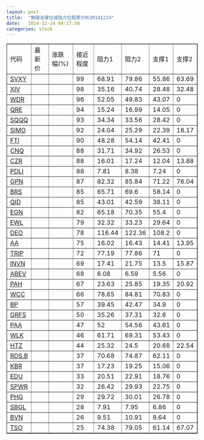 ```yaml
---
layout: post
title:  "触碰支撑位或阻力位股票分析20141224"
date:   2014-12-24 04:17:58
categories: stock
---
```

<script type="text/javascript">
var stockList = []
stockList.push('gb_svxy');
stockList.push('gb_xiv');
stockList.push('gb_wdr');
stockList.push('gb_qre');
stockList.push('gb_sqqq');
stockList.push('gb_simo');
stockList.push('gb_fti');
stockList.push('gb_cnq');
stockList.push('gb_czr');
stockList.push('gb_pdli');
stockList.push('gb_gpn');
stockList.push('gb_brs');
stockList.push('gb_qid');
stockList.push('gb_egn');
stockList.push('gb_ewl');
stockList.push('gb_deo');
stockList.push('gb_aa');
stockList.push('gb_trip');
stockList.push('gb_invn');
stockList.push('gb_abev');
stockList.push('gb_pah');
stockList.push('gb_wcc');
stockList.push('gb_bp');
stockList.push('gb_grfs');
stockList.push('gb_paa');
stockList.push('gb_wlk');
stockList.push('gb_htz');
stockList.push('gb_rds.b');
stockList.push('gb_kbr');
stockList.push('gb_edu');
stockList.push('gb_spwr');
stockList.push('gb_phg');
stockList.push('gb_sbgl');
stockList.push('gb_bvn');
stockList.push('gb_tso');
</script>
<table border="1">
 <tr>
 <td>代码</td>
 <td>最新价</td>
 <td>涨跌幅(%)</td>
 <td>接近程度</td>
 <td>阻力1</td>
 <td>阻力2</td>
 <td>支撑1</td>
 <td>支撑2</td>
</tr>
  <tr id="svxy" class="red">
  <td><a href="http://stock.finance.sina.com.cn/usstock/quotes/SVXY.html" target="_blank">SVXY</a></td><td></td><td></td><td>99</td><td>68.91</td><td>79.86</td><td>55.86</td><td>63.69</td></tr>
  <tr id="xiv" class="red">
  <td><a href="http://stock.finance.sina.com.cn/usstock/quotes/XIV.html" target="_blank">XIV</a></td><td></td><td></td><td>98</td><td>35.16</td><td>40.74</td><td>28.48</td><td>32.48</td></tr>
  <tr id="wdr" class="red">
  <td><a href="http://stock.finance.sina.com.cn/usstock/quotes/WDR.html" target="_blank">WDR</a></td><td></td><td></td><td>96</td><td>52.05</td><td>49.83</td><td>43.07</td><td>0</td></tr>
  <tr id="qre" class="red">
  <td><a href="http://stock.finance.sina.com.cn/usstock/quotes/QRE.html" target="_blank">QRE</a></td><td></td><td></td><td>94</td><td>15.24</td><td>16.99</td><td>14.05</td><td>0</td></tr>
  <tr id="sqqq" class="green">
  <td><a href="http://stock.finance.sina.com.cn/usstock/quotes/SQQQ.html" target="_blank">SQQQ</a></td><td></td><td></td><td>93</td><td>34.34</td><td>33.56</td><td>28.42</td><td>0</td></tr>
  <tr id="simo" class="red">
  <td><a href="http://stock.finance.sina.com.cn/usstock/quotes/SIMO.html" target="_blank">SIMO</a></td><td></td><td></td><td>92</td><td>24.04</td><td>25.29</td><td>22.39</td><td>18.17</td></tr>
  <tr id="fti" class="red">
  <td><a href="http://stock.finance.sina.com.cn/usstock/quotes/FTI.html" target="_blank">FTI</a></td><td></td><td></td><td>90</td><td>48.28</td><td>54.14</td><td>42.41</td><td>0</td></tr>
  <tr id="cnq" class="red">
  <td><a href="http://stock.finance.sina.com.cn/usstock/quotes/CNQ.html" target="_blank">CNQ</a></td><td></td><td></td><td>88</td><td>31.71</td><td>34.92</td><td>26.53</td><td>0</td></tr>
  <tr id="czr" class="red">
  <td><a href="http://stock.finance.sina.com.cn/usstock/quotes/CZR.html" target="_blank">CZR</a></td><td></td><td></td><td>88</td><td>16.01</td><td>17.24</td><td>12.04</td><td>13.88</td></tr>
  <tr id="pdli" class="red">
  <td><a href="http://stock.finance.sina.com.cn/usstock/quotes/PDLI.html" target="_blank">PDLI</a></td><td></td><td></td><td>88</td><td>7.81</td><td>8.38</td><td>7.24</td><td>0</td></tr>
  <tr id="gpn" class="red">
  <td><a href="http://stock.finance.sina.com.cn/usstock/quotes/GPN.html" target="_blank">GPN</a></td><td></td><td></td><td>87</td><td>82.32</td><td>85.84</td><td>71.22</td><td>76.04</td></tr>
  <tr id="brs" class="red">
  <td><a href="http://stock.finance.sina.com.cn/usstock/quotes/BRS.html" target="_blank">BRS</a></td><td></td><td></td><td>85</td><td>65.71</td><td>69.6</td><td>58.14</td><td>0</td></tr>
  <tr id="qid" class="green">
  <td><a href="http://stock.finance.sina.com.cn/usstock/quotes/QID.html" target="_blank">QID</a></td><td></td><td></td><td>85</td><td>43.01</td><td>42.59</td><td>38.11</td><td>0</td></tr>
  <tr id="egn" class="red">
  <td><a href="http://stock.finance.sina.com.cn/usstock/quotes/EGN.html" target="_blank">EGN</a></td><td></td><td></td><td>82</td><td>65.18</td><td>70.35</td><td>55.4</td><td>0</td></tr>
  <tr id="ewl" class="red">
  <td><a href="http://stock.finance.sina.com.cn/usstock/quotes/EWL.html" target="_blank">EWL</a></td><td></td><td></td><td>79</td><td>32.32</td><td>33.23</td><td>29.64</td><td>0</td></tr>
  <tr id="deo" class="red">
  <td><a href="http://stock.finance.sina.com.cn/usstock/quotes/DEO.html" target="_blank">DEO</a></td><td></td><td></td><td>78</td><td>116.44</td><td>122.36</td><td>108.2</td><td>0</td></tr>
  <tr id="aa" class="red">
  <td><a href="http://stock.finance.sina.com.cn/usstock/quotes/AA.html" target="_blank">AA</a></td><td></td><td></td><td>75</td><td>16.02</td><td>16.43</td><td>14.41</td><td>13.95</td></tr>
  <tr id="trip" class="red">
  <td><a href="http://stock.finance.sina.com.cn/usstock/quotes/TRIP.html" target="_blank">TRIP</a></td><td></td><td></td><td>72</td><td>77.19</td><td>77.86</td><td>71</td><td>0</td></tr>
  <tr id="invn" class="green">
  <td><a href="http://stock.finance.sina.com.cn/usstock/quotes/INVN.html" target="_blank">INVN</a></td><td></td><td></td><td>69</td><td>17.41</td><td>21.75</td><td>13.5</td><td>15.87</td></tr>
  <tr id="abev" class="red">
  <td><a href="http://stock.finance.sina.com.cn/usstock/quotes/ABEV.html" target="_blank">ABEV</a></td><td></td><td></td><td>68</td><td>6.08</td><td>6.59</td><td>5.56</td><td>0</td></tr>
  <tr id="pah" class="red">
  <td><a href="http://stock.finance.sina.com.cn/usstock/quotes/PAH.html" target="_blank">PAH</a></td><td></td><td></td><td>67</td><td>23.63</td><td>25.85</td><td>19.35</td><td>20.92</td></tr>
  <tr id="wcc" class="red">
  <td><a href="http://stock.finance.sina.com.cn/usstock/quotes/WCC.html" target="_blank">WCC</a></td><td></td><td></td><td>66</td><td>78.65</td><td>84.81</td><td>70.83</td><td>0</td></tr>
  <tr id="bp" class="red">
  <td><a href="http://stock.finance.sina.com.cn/usstock/quotes/BP.html" target="_blank">BP</a></td><td></td><td></td><td>57</td><td>39.45</td><td>42.47</td><td>34.9</td><td>0</td></tr>
  <tr id="grfs" class="red">
  <td><a href="http://stock.finance.sina.com.cn/usstock/quotes/GRFS.html" target="_blank">GRFS</a></td><td></td><td></td><td>50</td><td>35.26</td><td>37.31</td><td>32.6</td><td>0</td></tr>
  <tr id="paa" class="red">
  <td><a href="http://stock.finance.sina.com.cn/usstock/quotes/PAA.html" target="_blank">PAA</a></td><td></td><td></td><td>47</td><td>52</td><td>54.56</td><td>43.61</td><td>0</td></tr>
  <tr id="wlk" class="green">
  <td><a href="http://stock.finance.sina.com.cn/usstock/quotes/WLK.html" target="_blank">WLK</a></td><td></td><td></td><td>46</td><td>61.71</td><td>69.31</td><td>53.43</td><td>0</td></tr>
  <tr id="htz" class="red">
  <td><a href="http://stock.finance.sina.com.cn/usstock/quotes/HTZ.html" target="_blank">HTZ</a></td><td></td><td></td><td>44</td><td>25.32</td><td>24.5</td><td>20.68</td><td>22.54</td></tr>
  <tr id="rds.b" class="green">
  <td><a href="http://stock.finance.sina.com.cn/usstock/quotes/RDS.B.html" target="_blank">RDS.B</a></td><td></td><td></td><td>37</td><td>70.68</td><td>74.87</td><td>62.11</td><td>0</td></tr>
  <tr id="kbr" class="red">
  <td><a href="http://stock.finance.sina.com.cn/usstock/quotes/KBR.html" target="_blank">KBR</a></td><td></td><td></td><td>37</td><td>17.23</td><td>19.25</td><td>15.06</td><td>0</td></tr>
  <tr id="edu" class="red">
  <td><a href="http://stock.finance.sina.com.cn/usstock/quotes/EDU.html" target="_blank">EDU</a></td><td></td><td></td><td>33</td><td>20.51</td><td>22.91</td><td>18.76</td><td>0</td></tr>
  <tr id="spwr" class="red">
  <td><a href="http://stock.finance.sina.com.cn/usstock/quotes/SPWR.html" target="_blank">SPWR</a></td><td></td><td></td><td>32</td><td>26.42</td><td>29.93</td><td>22.75</td><td>0</td></tr>
  <tr id="phg" class="red">
  <td><a href="http://stock.finance.sina.com.cn/usstock/quotes/PHG.html" target="_blank">PHG</a></td><td></td><td></td><td>29</td><td>29.72</td><td>30.01</td><td>26.78</td><td>0</td></tr>
  <tr id="sbgl" class="green">
  <td><a href="http://stock.finance.sina.com.cn/usstock/quotes/SBGL.html" target="_blank">SBGL</a></td><td></td><td></td><td>28</td><td>7.91</td><td>7.95</td><td>6.86</td><td>0</td></tr>
  <tr id="bvn" class="red">
  <td><a href="http://stock.finance.sina.com.cn/usstock/quotes/BVN.html" target="_blank">BVN</a></td><td></td><td></td><td>26</td><td>9.51</td><td>10.91</td><td>8.64</td><td>0</td></tr>
  <tr id="tso" class="red">
  <td><a href="http://stock.finance.sina.com.cn/usstock/quotes/TSO.html" target="_blank">TSO</a></td><td></td><td></td><td>25</td><td>74.38</td><td>79.05</td><td>61.14</td><td>67.07</td></tr>
</table>
